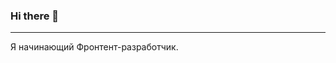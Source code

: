 ### Hi there 👋
<hr>

Я начинающий Фронтент-разработчик.

<!-- тут указать как я решил прийти в сферу IT -->
<!-- тут указать в чем состоит моя мотивация -->
<!-- тут указать чем я сейчас занимаюсь в IT -->
<!-- тут указать цели на ближайшее время -->
<!-- тут указать какие есть долгосрочные планы (кем себя вижу через 5 лет) -->

<!--
**Gurd4/Gurd4** is a ✨ _special_ ✨ repository because its `README.md` (this file) appears on your GitHub profile.

Here are some ideas to get you started:

- 🔭 I’m currently working on ...
- 🌱 I’m currently learning ...
- 👯 I’m looking to collaborate on ...
- 🤔 I’m looking for help with ...
- 💬 Ask me about ...
- 📫 How to reach me: ...
- 😄 Pronouns: ...
- ⚡ Fun fact: ...
-->
